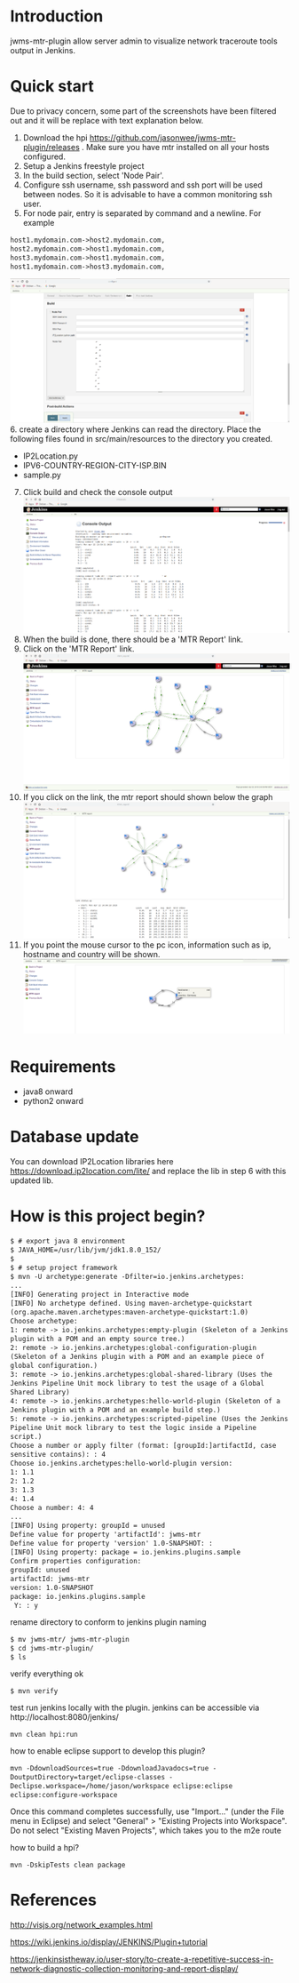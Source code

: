 # Introduction
jwms-mtr-plugin allow server admin to visualize network traceroute tools output in Jenkins.

# Quick start
Due to privacy concern, some part of the screenshots have been filtered out and it will be replace with text explanation below.

1. Download the hpi https://github.com/jasonwee/jwms-mtr-plugin/releases . Make sure you have mtr installed on all your hosts configured.
2. Setup a Jenkins freestyle project
3. In the build section, select 'Node Pair'.
4. Configure ssh username, ssh password and ssh port will be used between nodes. So it is advisable to have a common monitoring ssh user.
5. For node pair, entry is separated by command and a newline. For example
```
host1.mydomain.com->host2.mydomain.com,
host2.mydomain.com->host1.mydomain.com,
host3.mydomain.com->host1.mydomain.com,
host1.mydomain.com->host3.mydomain.com,
```
![configuration](https://raw.githubusercontent.com/jasonwee/jwms-mtr-plugin/master/screenshots/configuration.png "configuration")
6. create a directory where Jenkins can read the directory. Place the following files found in src/main/resources to the directory you created.
  * IP2Location.py
  * IPV6-COUNTRY-REGION-CITY-ISP.BIN
  * sample.py
7. Click build and check the console output
![console output](https://github.com/jasonwee/jwms-mtr-plugin/blob/master/screenshots/console_output.png "console output")
8. When the build is done, there should be a 'MTR Report' link.
9. Click on the 'MTR Report' link.
![mtr report](https://raw.githubusercontent.com/jasonwee/jwms-mtr-plugin/master/screenshots/mtr_report.png "mtr report")
10. If you click on the link, the mtr report should shown below the graph
![mtr report 1](https://raw.githubusercontent.com/jasonwee/jwms-mtr-plugin/master/screenshots/mtr_report_1.png "mtr report 1")
11. If you point the mouse cursor to the pc icon, information such as ip, hostname and country will be shown.
![device info](https://raw.githubusercontent.com/jasonwee/jwms-mtr-plugin/master/screenshots/device_info.png "device info")

# Requirements
* java8 onward
* python2 onward

# Database update
You can download IP2Location libraries here https://download.ip2location.com/lite/ and replace the lib in step 6 with this updated lib.

# How is this project begin?
```
$ # export java 8 environment
$ JAVA_HOME=/usr/lib/jvm/jdk1.8.0_152/
$ 
$ # setup project framework
$ mvn -U archetype:generate -Dfilter=io.jenkins.archetypes:
...
[INFO] Generating project in Interactive mode
[INFO] No archetype defined. Using maven-archetype-quickstart (org.apache.maven.archetypes:maven-archetype-quickstart:1.0)
Choose archetype:
1: remote -> io.jenkins.archetypes:empty-plugin (Skeleton of a Jenkins plugin with a POM and an empty source tree.)
2: remote -> io.jenkins.archetypes:global-configuration-plugin (Skeleton of a Jenkins plugin with a POM and an example piece of global configuration.)
3: remote -> io.jenkins.archetypes:global-shared-library (Uses the Jenkins Pipeline Unit mock library to test the usage of a Global Shared Library)
4: remote -> io.jenkins.archetypes:hello-world-plugin (Skeleton of a Jenkins plugin with a POM and an example build step.)
5: remote -> io.jenkins.archetypes:scripted-pipeline (Uses the Jenkins Pipeline Unit mock library to test the logic inside a Pipeline script.)
Choose a number or apply filter (format: [groupId:]artifactId, case sensitive contains): : 4
Choose io.jenkins.archetypes:hello-world-plugin version: 
1: 1.1
2: 1.2
3: 1.3
4: 1.4
Choose a number: 4: 4
...
[INFO] Using property: groupId = unused
Define value for property 'artifactId': jwms-mtr
Define value for property 'version' 1.0-SNAPSHOT: : 
[INFO] Using property: package = io.jenkins.plugins.sample
Confirm properties configuration:
groupId: unused
artifactId: jwms-mtr
version: 1.0-SNAPSHOT
package: io.jenkins.plugins.sample
 Y: : y
```

rename directory to conform to jenkins plugin naming
```
$ mv jwms-mtr/ jwms-mtr-plugin
$ cd jwms-mtr-plugin/
$ ls
```

verify everything ok
```
$ mvn verify
```


test run jenkins locally with the plugin. jenkins can be accessible via http://localhost:8080/jenkins/
```
mvn clean hpi:run
```

how to enable eclipse support to develop this plugin?
```
mvn -DdownloadSources=true -DdownloadJavadocs=true -DoutputDirectory=target/eclipse-classes -Declipse.workspace=/home/jason/workspace eclipse:eclipse eclipse:configure-workspace
```
Once this command completes successfully, use "Import..." (under the File menu in Eclipse) and select "General" > "Existing Projects into Workspace".
Do not select "Existing Maven Projects", which takes you to the m2e route


how to build a hpi?
```
mvn -DskipTests clean package
```

# References
http://visjs.org/network_examples.html

https://wiki.jenkins.io/display/JENKINS/Plugin+tutorial

https://jenkinsistheway.io/user-story/to-create-a-repetitive-success-in-network-diagnostic-collection-monitoring-and-report-display/
